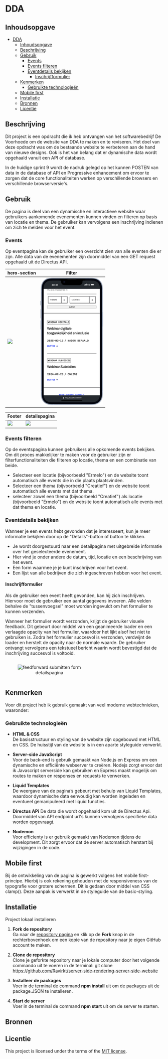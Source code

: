 # DDA 

## Inhoudsopgave

- [DDA](#dda)
  - [Inhoudsopgave](#inhoudsopgave)
  - [Beschrijving](#beschrijving)
  - [Gebruik](#gebruik)
    - [Events](#events)
    - [Events filteren](#events-filteren)
    - [Eventdetails bekijken](#eventdetails-bekijken)
      - [Inschrijfformulier](#inschrijfformulier)
  - [Kenmerken](#kenmerken)
    - [Gebruikte technologieën](#gebruikte-technologieën)
  - [Mobile first](#mobile-first)
  - [Installatie](#installatie)
  - [Bronnen](#bronnen)
  - [Licentie](#licentie)

## Beschrijving
Dit project is een opdracht die ik heb ontvangen van het softwarebedrijf De Voorhoede om de website van DDA te maken en te reviseren. Het doel van deze opdracht was om de bestaande website te verbeteren aan de hand van nieuwe designs. Ook is het van belang dat er dynamische data wordt opgehaald vanuit een API of database.

In de huidige sprint 9 wordt de nadruk gelegd op het kunnen POSTEN van data in de database of API en Progressive enhancement om ervoor te zorgen dat de core functionaliteiten werken op verschillende browsers en verschillende browserversie's.

## Gebruik
De pagina is deel van een dynamische en interactieve website waar gebruikers aankomende evenementen kunnen vinden en filteren op basis van locatie en thema. De gebruiker kan vervolgens een inschrijving indienen om zich te melden voor het event.

### Events
Op eventpagina kan de gebruiker een overzicht zien van alle eventen die er zijn. Alle data van de evenementen zijn doormiddel van een GET request opgehaald uit de Directus API.

| hero-section | Filter |
|--------|--------|
| <img src="./public/assets/hero-section.gif" width="200"> | <img src="./public/assets/filter.png" width="200"> 

| Footer | detailspagina |
|--------|--------|
| <img src="./public/assets/footer.gif" width="200"> | <img src="./public/assets/addedcomp.gif" width="200">

### Events filteren
Op de eventspagina kunnen gebruikers alle opkomende events bekijken. Om dit proces makkelijker te maken voor de gebruiker zijn er filterfunctionaliteiten die filteren op locatie, thema en een combinatie van beide.

- Selecteer een locatie (bijvoorbeeld "Ermelo") en de website toont automatisch alle events die in die plaats plaatsvinden.  
- Selecteer een thema (bijvoorbeeld "Creatief") en de website toont automatisch alle events met dat thema. 
- selecteer zowel een thema (bijvoorbeeld "Creatief") als locatie (bijvoorbeeld "Ermelo") en de website toont automatisch alle events met dat thema en locatie.  

### Eventdetails bekijken
Wanneer je een events hebt gevonden dat je interesseert, kun je meer informatie bekijken door op de "Details"-button of button te klikken.  

- Je wordt doorgestuurd naar een detailpagina met uitgebreide informatie over het geselecteerde evenement.  
- Hier vind je onder andere de datum, tijd, locatie en een beschrijving van het event.  
- Een form waarmee je je kunt inschrijven voor het event.
- Een lijst van alle bedrijven die zich ingeschreven hebben voor het event.

#### Inschrijfformulier
Als de gebruiker een event heeft gevonden, kan hij zich inschrijven. Hiervoor moet de gebruiker een aantal gegevens invoeren. Alle velden behalve de "tussenvoegsel" moet worden ingevuldt om het formulier te kunnen verzenden. 

Wanneer het formulier wordt verzonden, krijgt de gebruiker visuele feedback. Dit gebeurt door middel van een geanimeerde loader en een verlaagde opacity van het formulier, waardoor het lijkt alsof het niet te gebruiken is. Zodra het formulier succesvol is verzonden, verdwijnt de loader en herstelt de opacity naar de normale waarde. De gebruiker ontvangt vervolgens een tekstueel bericht waarin wordt bevestigd dat de inschrijving succesvol is voltooid.

 <figure style="display: inline-block; text-align: center; margin-right: 10px;">
    <img src="./public/assets/form.gif" alt="feedforward submitten form" width="200px">
    <figcaption>detailspagina</figcaption>
  </figure>


## Kenmerken
Voor dit project heb ik gebruik gemaakt van veel moderne webtechnieken, waaronder:

### Gebruikte technologieën
- **HTML & CSS**  
  De basisstructuur en styling van de website zijn opgebouwd met HTML en CSS. De huisstijl van de website is in een aparte styleguide verwerkt.

- **Server-side JavaScript**  
  Voor de back-end is gebruik gemaakt van Node.js en Express om een dynamische en efficiënte webserver te creëren. Nodejs zorgt ervoor dat ik Javascript serverside kan gebruiken en Express maakt mogelijk om routes te maken en responses en requests te verwerken.

- **Liquid Templates**  
  De weergave van de pagina’s gebeurt met behulp van Liquid Templates, waardoor dynamische data eenvoudig kan worden ingeladen en eventueel gemanipuleerd met liquid functies.  

- **Directus APi**
  De data die wordt opgehaald kom uit de Directus Api. Doormiddel van API endpoint url's kunnen vervolgens specifieke data worden opgevraagt.

- **Nodemon**  
  Voor efficienty is er gebruik gemaakt van Nodemon tijdens de development. Dit zorgt ervoor dat de server automatisch herstart bij wijzigingen in de code.

## Mobile first
Bij de ontwikkeling van de pagina is gewerkt volgens het mobile first-principe. Hierbij is ook rekening gehouden met de responsiveness van de typografie voor grotere schermen. Dit is gedaan door middel van CSS clamp(). Deze aanpak is verwerkt in de styleguide van de basic-styling.

## Installatie
Project lokaal installeren

1. **Fork de repository**  
   Ga naar de [repository pagina](https://github.com/Ravirkt/server-side-rendering-server-side-website) en klik op de **Fork** knop in de rechterbovenhoek om een kopie van de repository naar je eigen GitHub account te maken.

2. **Clone de repository**  
   Clone je geforkte repository naar je lokale computer door het volgende commando uit te voeren in de terminal: git clone https://github.com/Ravirkt/server-side-rendering-server-side-website

3. **Installeer de packages**  
   Voer in de terminal de command **npm install** uit om de packages uit de package.JSON te installeren.

4. **Start de server**  
   Voer in de terminal de command **npm start** uit om de server te starten.





## Bronnen

## Licentie

This project is licensed under the terms of the [MIT license](./LICENSE).
